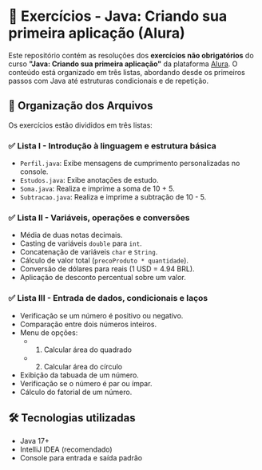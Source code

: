 # 🧠 Exercícios - Java: Criando sua primeira aplicação (Alura)

Este repositório contém as resoluções dos **exercícios não obrigatórios** do curso **"Java: Criando sua primeira aplicação"** da plataforma [Alura](https://www.alura.com.br/). O conteúdo está organizado em três listas, abordando desde os primeiros passos com Java até estruturas condicionais e de repetição.

## 📁 Organização dos Arquivos

Os exercícios estão divididos em três listas:

### ✅ Lista I - Introdução à linguagem e estrutura básica
- `Perfil.java`: Exibe mensagens de cumprimento personalizadas no console.
- `Estudos.java`: Exibe anotações de estudo.
- `Soma.java`: Realiza e imprime a soma de 10 + 5.
- `Subtracao.java`: Realiza e imprime a subtração de 10 - 5.

### ✅ Lista II - Variáveis, operações e conversões
- Média de duas notas decimais.
- Casting de variáveis `double` para `int`.
- Concatenação de variáveis `char` e `String`.
- Cálculo de valor total (`precoProduto * quantidade`).
- Conversão de dólares para reais (1 USD = 4.94 BRL).
- Aplicação de desconto percentual sobre um valor.

### ✅ Lista III - Entrada de dados, condicionais e laços
- Verificação se um número é positivo ou negativo.
- Comparação entre dois números inteiros.
- Menu de opções:
  - 1. Calcular área do quadrado
  - 2. Calcular área do círculo
- Exibição da tabuada de um número.
- Verificação se o número é par ou ímpar.
- Cálculo do fatorial de um número.

## 🛠️ Tecnologias utilizadas
- Java 17+
- IntelliJ IDEA (recomendado)
- Console para entrada e saída padrão
